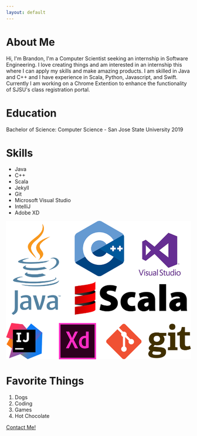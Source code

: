 ```yaml
---
layout: default
---
```


# About Me

Hi, I'm Brandon, I'm a Computer Scientist seeking an internship in Software Engineering. I love creating things and am interested in an internship this where I can apply my skills and make amazing products. I am skilled in Java and C++ and I have experience in Scala, Python, Javascript, and Swift. Currently I am working on a Chrome Extention to enhance the functionality of SJSU's class registration portal.

# Education

Bachelor of Science: Computer Science - San Jose State University 2019

# Skills

*   Java
*   C++
*   Scala
*   Jekyll
*   Git
*   Microsoft Visual Studio
*   IntelliJ
*   Adobe XD

![Skills](assets/skills.png)

# Favorite Things

1.  Dogs
2.  Coding
3.  Games
4.  Hot Chocolate

[Contact Me!](https://goo.gl/forms/a9pudj0Qp75bmENh1 "Contact Me!")
